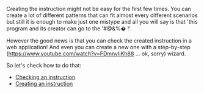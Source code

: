 Creating the instruction might not be easy for the first few times.
You can create a lot of different patterns that can fit almost every different scenarios but still it is enough to make just one mistype and all you will say is that 'this program and its creator can go to the '#@&%� !'.

However the good news is that you can check the created instruction in a web application! And even you can create a new one with a step-by-step (https://www.youtube.com/watch?v=FDmnvIjKh88 ... ok, sorry) wizard.

So let's check how to do that:
  * [Checking an instruction](CheckInstruction.md)
  * [Creating an instruction](CreateInstruction.md)